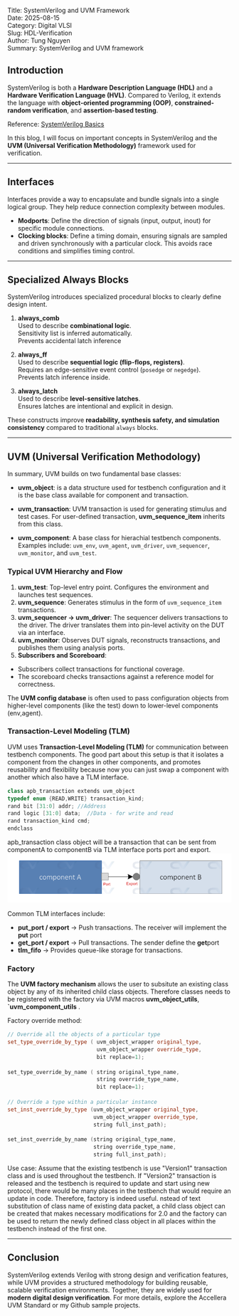 Title: SystemVerilog and UVM Framework  
Date: 2025-08-15  
Category: Digital VLSI  
Slug: HDL-Verification  
Author: Tung Nguyen  
Summary: SystemVerilog and UVM framework  
<!-- PELICAN_END_SUMMARY -->

## Introduction
SystemVerilog is both a **Hardware Description Language (HDL)** and a **Hardware Verification Language (HVL)**. Compared to Verilog, it extends the language with **object-oriented programming (OOP)**, **constrained-random verification**, and **assertion-based testing**.  

Reference: [SystemVerilog Basics](https://vlsiverify.com/systemverilog/)

In this blog, I will focus on important concepts in SystemVerilog and the **UVM (Universal Verification Methodology)** framework used for verification.  

---

## Interfaces
Interfaces provide a way to encapsulate and bundle signals into a single logical group. They help reduce connection complexity between modules.  

- **Modports**: Define the direction of signals (input, output, inout) for specific module connections.  
- **Clocking blocks**: Define a timing domain, ensuring signals are sampled and driven synchronously with a particular clock. This avoids race conditions and simplifies timing control.  

---

## Specialized Always Blocks
SystemVerilog introduces specialized procedural blocks to clearly define design intent.   

1. **always_comb**  
  Used to describe **combinational logic**.  
  Sensitivity list is inferred automatically.  
  Prevents accidental latch inference

2. **always_ff**  
  Used to describe **sequential logic (flip-flops, registers)**.  
  Requires an edge-sensitive event control (`posedge` or `negedge`).  
  Prevents latch inference inside.  

3. **always_latch**  
  Used to describe **level-sensitive latches**.  
  Ensures latches are intentional and explicit in design.  

These constructs improve **readability, synthesis safety, and simulation consistency** compared to traditional `always` blocks.  

---

## UVM (Universal Verification Methodology)
In summary, UVM builds on two fundamental base classes:

- **uvm_object**: is a data structure used for testbench configuration and it is the base class available for component and transaction. 

- **uvm_transaction**:  UVM transaction is used for generating stimulus and test cases. For user-defined transaction, **uvm_sequence_item** inherits from this class.

- **uvm_component**: A base class for hierachial testbench components. Examples include: `uvm_env`, `uvm_agent`, `uvm_driver`, `uvm_sequencer`, `uvm_monitor`, and `uvm_test`.  

### Typical UVM Hierarchy and Flow
1. **uvm_test**: Top-level entry point. Configures the environment and launches test sequences.  
2. **uvm_sequence**: Generates stimulus in the form of `uvm_sequence_item` transactions.  
3. **uvm_sequencer → uvm_driver**: The sequencer delivers transactions to the driver. The driver translates them into pin-level activity on the DUT via an interface.  
4. **uvm_monitor**: Observes DUT signals, reconstructs transactions, and publishes them using analysis ports.  
5. **Subscribers and Scoreboard**:  
<ul>
<li> Subscribers collect transactions for functional coverage.</li>
<li> The scoreboard checks transactions against a reference model for correctness. </li> 
</ul>

The **UVM config database** is often used to pass configuration objects from higher-level components (like the test) down to lower-level components (env,agent).  

### Transaction-Level Modeling (TLM)
UVM uses **Transaction-Level Modeling (TLM)** for communication between testbench components. The good part about this setup is that it isolates a component from the changes in other components, and promotes reusability and flexibility because now you can just swap a component with another which also have a TLM interface.

```CPP
class apb_transaction extends uvm_object
typedef enum {READ,WRITE} transaction_kind;
rand bit [31:0] addr; //Address
rand logic [31:0] data;  //Data - for write and read
rand transaction_kind cmd;
endclass
```
apb_transaction class object will be a transaction that can be sent from componentA to componentB via TLM interface ports port and export.
![TLM Interface](../images/digital_design/TLM_Port.png)


Common TLM interfaces include:  
- **put_port / export** → Push transactions. The receiver will implement the **put** port
- **get_port / export** → Pull transactions. The sender define the **get**port
- **tlm_fifo** → Provides queue-like storage for transactions.  

### Factory
The **UVM factory mechanism** allows the user to subsitute an existing class object by any of its inherited child class objects. Therefore classes needs to be registered with the factory via UVM macros **uvm_object_utils**, **`uvm_component_utils** .

Factory override method:
```CPP
// Override all the objects of a particular type
set_type_override_by_type ( uvm_object_wrapper original_type,
                            uvm_object_wrapper override_type,
                            bit replace=1);

set_type_override_by_name ( string original_type_name,
                            string override_type_name,
                            bit replace=1);

// Override a type within a particular instance
set_inst_override_by_type (uvm_object_wrapper original_type,
                           uvm_object_wrapper override_type,
                           string full_inst_path);

set_inst_override_by_name (string original_type_name,
                           string override_type_name,
                           string full_inst_path);
```

Use case: Assume that the existing testbench is use "Version1" transaction class and is used throughout the testbench. If "Version2" transaction is released and the testbench is required to update and start using new protocol, there would be many places in the testbench that would require an update in code. Therefore, factory is indeed useful. nstead of text substitution of class name of existing data packet, a child class object can be created that makes necessary modifications for 2.0 and the factory can be used to return the newly defined class object in all places within the testbench instead of the first one.
 

---

## Conclusion
SystemVerilog extends Verilog with strong design and verification features, while UVM provides a structured methodology for building reusable, scalable verification environments. Together, they are widely used for **modern digital design verification**. For more details, explore the Accellera UVM Standard or my Github sample projects.  
